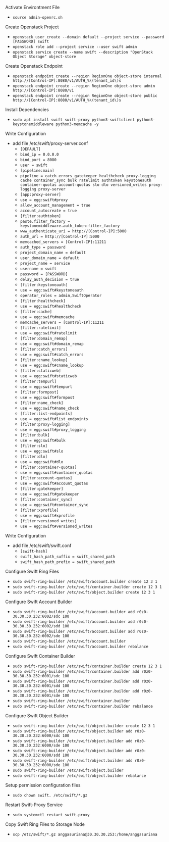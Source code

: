 Activate Environtment File
- `````source admin-openrc.sh`````

Create Openstack Project
- `````openstack user create --domain default --project service --password [PASSWORD] swift`````
- `````openstack role add --project service --user swift admin`````
- `````openstack service create --name swift --description "OpenStack Object Storage" object-store`````

Create Openstack Endpoint
- `````openstack endpoint create --region RegionOne object-store internal http://[Control-IP]:8080/v1/AUTH_%\(tenant_id\)s`````
- `````openstack endpoint create --region RegionOne object-store admin http://[Control-IP]:8080/v1`````
- `````openstack endpoint create --region RegionOne object-store public http://[Control-IP]:8080/v1/AUTH_%\(tenant_id\)s`````

Install Dependencies
- `````sudo apt install swift swift-proxy python3-swiftclient python3-keystonemiddleware python3-memcache -y`````

Write Configuration
- add file /etc/swift/proxy-server.conf
  - `````[DEFAULT]`````
  - `````bind_ip = 0.0.0.0`````
  - `````bind_port = 8080`````
  - `````user = swift`````
  - `````[pipeline:main]`````
  - `````pipeline = catch_errors gatekeeper healthcheck proxy-logging cache container_sync bulk ratelimit authtoken keystoneauth container-quotas account-quotas slo dlo versioned_writes proxy-logging proxy-server`````
  - `````[app:proxy-server]`````
  - `````use = egg:swift#proxy`````
  - `````allow_account_management = true`````
  - `````account_autocreate = true`````
  - `````[filter:authtoken]`````
  - `````paste.filter_factory = keystonemiddleware.auth_token:filter_factory`````
  - `````www_authenticate_uri = http://[Control-IP]:5000`````
  - `````auth_url = http://[Control-IP]:5000`````
  - `````memcached_servers = [Control-IP]:11211`````
  - `````auth_type = password`````
  - `````project_domain_name = default`````
  - `````user_domain_name = default`````
  - `````project_name = service`````
  - `````username = swift`````
  - `````password = [PASSWORD]`````
  - `````delay_auth_decision = true`````
  - `````[filter:keystoneauth]`````
  - `````use = egg:swift#keystoneauth`````
  - `````operator_roles = admin,SwiftOperator`````
  - `````[filter:healthcheck]`````
  - `````use = egg:swift#healthcheck`````
  - `````[filter:cache]`````
  - `````use = egg:swift#memcache`````
  - `````memcache_servers = [Control-IP]:11211`````
  - `````[filter:ratelimit]`````
  - `````use = egg:swift#ratelimit`````
  - `````[filter:domain_remap]`````
  - `````use = egg:swift#domain_remap`````
  - `````[filter:catch_errors]`````
  - `````use = egg:swift#catch_errors`````
  - `````[filter:cname_lookup]`````
  - `````use = egg:swift#cname_lookup`````
  - `````[filter:staticweb]`````
  - `````use = egg:swift#staticweb`````
  - `````[filter:tempurl]`````
  - `````use = egg:swift#tempurl`````
  - `````[filter:formpost]`````
  - `````use = egg:swift#formpost`````
  - `````[filter:name_check]`````
  - `````use = egg:swift#name_check`````
  - `````[filter:list-endpoints]`````
  - `````use = egg:swift#list_endpoints`````
  - `````[filter:proxy-logging]`````
  - `````use = egg:swift#proxy_logging`````
  - `````[filter:bulk]`````
  - `````use = egg:swift#bulk`````
  - `````[filter:slo]`````
  - `````use = egg:swift#slo`````
  - `````[filter:dlo]`````
  - `````use = egg:swift#dlo`````
  - `````[filter:container-quotas]`````
  - `````use = egg:swift#container_quotas`````
  - `````[filter:account-quotas]`````
  - `````use = egg:swift#account_quotas`````
  - `````[filter:gatekeeper]`````
  - `````use = egg:swift#gatekeeper`````
  - `````[filter:container_sync]`````
  - `````use = egg:swift#container_sync`````
  - `````[filter:xprofile]`````
  - `````use = egg:swift#xprofile`````
  - `````[filter:versioned_writes]`````
  - `````use = egg:swift#versioned_writes`````

Write Configuration
- add file /etc/swift/swift.conf
  - `````[swift-hash]`````
  - `````swift_hash_path_suffix = swift_shared_path`````
  - `````swift_hash_path_prefix = swift_shared_path`````

Configure Swift Ring Files
- `````sudo swift-ring-builder /etc/swift/account.builder create 12 3 1`````
- `````sudo swift-ring-builder /etc/swift/container.builder create 12 3 1`````
- `````sudo swift-ring-builder /etc/swift/object.builder create 12 3 1`````

Configure Swift Account Builder
- `````sudo swift-ring-builder /etc/swift/account.builder add r0z0-30.30.30.232:6002/sdc 100`````
- `````sudo swift-ring-builder /etc/swift/account.builder add r0z0-30.30.30.232:6002/sdd 100`````
- `````sudo swift-ring-builder /etc/swift/account.builder add r0z0-30.30.30.232:6002/sde 100`````
- `````sudo swift-ring-builder /etc/swift/account.builder`````
- `````sudo swift-ring-builder /etc/swift/account.builder rebalance`````

Configure Swift Container Builder
- `````sudo swift-ring-builder /etc/swift/container.builder create 12 3 1`````
- `````sudo swift-ring-builder /etc/swift/container.builder add r0z0-30.30.30.232:6001/sdc 100`````
- `````sudo swift-ring-builder /etc/swift/container.builder add r0z0-30.30.30.232:6001/sdd 100`````
- `````sudo swift-ring-builder /etc/swift/container.builder add r0z0-30.30.30.232:6001/sde 100`````
- `````sudo swift-ring-builder /etc/swift/container.builder`````
- `````sudo swift-ring-builder /etc/swift/container.builder rebalance`````

Configure Swift Object Builder
- `````sudo swift-ring-builder /etc/swift/object.builder create 12 3 1`````
- `````sudo swift-ring-builder /etc/swift/object.builder add r0z0-30.30.30.232:6000/sdc 100`````
- `````sudo swift-ring-builder /etc/swift/object.builder add r0z0-30.30.30.232:6000/sde 100`````
- `````sudo swift-ring-builder /etc/swift/object.builder add r0z0-30.30.30.232:6000/sdd 100`````
- `````sudo swift-ring-builder /etc/swift/object.builder add r0z0-30.30.30.232:6000/sde 100`````
- `````sudo swift-ring-builder /etc/swift/object.builder`````
- `````sudo swift-ring-builder /etc/swift/object.builder rebalance`````

Setup permission configuration files
- `````sudo chown swift. /etc/swift/*.gz`````

Restart Swift-Proxy Service
- `````sudo systemctl restart swift-proxy`````

Copy Swift Ring Files to Storage Node
- `````scp /etc/swift/*.gz anggasuriana@30.30.30.253:/home/anggasuriana`````
